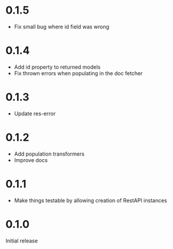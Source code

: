0.1.5
=====
* Fix small bug where id field was wrong

0.1.4
=====
* Add id property to returned models
* Fix thrown errors when populating in the doc fetcher

0.1.3
=====
* Update res-error

0.1.2
=====
* Add population transformers
* Improve docs

0.1.1
=====
* Make things testable by allowing creation of RestAPI instances

0.1.0
=====

Initial release
